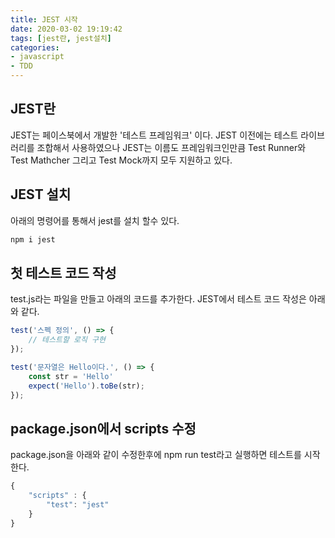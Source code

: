 ```yaml
---
title: JEST 시작
date: 2020-03-02 19:19:42
tags: [jest란, jest설치]
categories:
- javascript
- TDD
---
```


## JEST란
JEST는 페이스북에서 개발한 '테스트 프레임워크' 이다. JEST 이전에는 테스트 라이브러리를 조합해서 사용하였으나 JEST는 이름도 프레임워크인만큼 Test Runner와 Test Mathcher 그리고 Test Mock까지 모두 지원하고 있다.

## JEST 설치
아래의 명령어를 통해서 jest를 설치 할수 있다.

```js
npm i jest
```

## 첫 테스트 코드 작성
test.js라는 파일을 만들고 아래의 코드를 추가한다. JEST에서 테스트 코드 작성은 아래와 같다.

```js
test('스펙 정의', () => {
    // 테스트할 로직 구현
});
```


```js
test('문자열은 Hello이다.', () => {
    const str = 'Hello'
    expect('Hello').toBe(str);
});
```

## package.json에서 scripts 수정
package.json을 아래와 같이 수정한후에 npm run test라고 실행하면 테스트를 시작한다.


```js
{
    "scripts" : {
        "test": "jest"
    }
}
```
